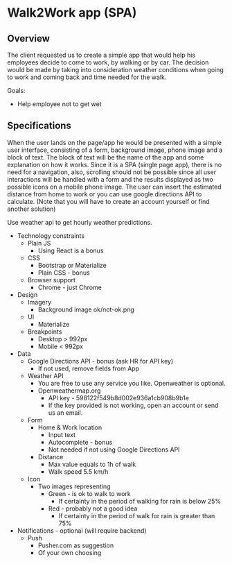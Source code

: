 # Walk2Work app (SPA)

## Overview
The client requested us to create a simple app that would help his employees decide to come to work, by walking or by car. The decision would be made by taking into consideration weather conditions when going to work and coming back and time needed for the walk. 

Goals:  
* Help employee not to get wet


## Specifications

When the user lands on the page/app he would be presented with a simple user interface, consisting of a form, background image, phone image and a block of text. The block of text will be the name of the app and some explanation on how it works. Since it is a SPA (single page app), there is no need for a navigation, also, scrolling should not be possible since all user interactions will be handled with a form and the results displayed as two possible icons on a mobile phone image. 
The user can insert the estimated distance from home to work or you can use google directions API to calculate. (Note that you will have to create an account yourself or find another solution)

Use weather api to get hourly weather predictions.

* Technology constraints
    * Plain JS
        * Using React is a bonus
    * CSS
        * Bootstrap or Materialize
        * Plain CSS - bonus
    * Browser support
        * Chrome - just Chrome
* Design
    * Imagery
        * Background image ok/not-ok.png
    * UI
        * Materialize
    * Breakpoints
        * Desktop > 992px
        * Mobile < 992px
* Data
    * Google Directions API - bonus (ask HR for API key)
        * If not used, remove fields from App
    * Weather API
        * You are free to use any service you like. Openweather is optional.
        * Openweathermap.org
            * API key - 598122f549b8d002e936a1cb908b9b1e
            * If the key provided is not working, open an account or send us an email.
    * Form
        * Home & Work location 
            * Input text
            * Autocomplete - bonus
            * Not needed if not using Google Directions API
        * Distance
            * Max value equals to 1h of walk
            * Walk speed 5.5 km/h
    * Icon
        * Two images representing 
            * Green - is ok to walk to work
                * If certainty in the period of walking for rain is below 25%
            * Red - probably not a good idea
                * If certainty in the period of walk for rain is greater than 75%
* Notifications - optional (will require backend)
    * Push
        * Pusher.com as suggestion
        * Of your own choosing
